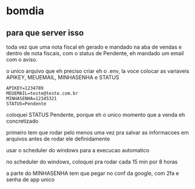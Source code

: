 # bomdia

## para que server isso

toda vez que uma nota fiscal eh gerado e mandado na aba de vendas e dentro de nota fiscais, com o status de Pendente, eh mandado um email com o aviso.

o unico arquivo que eh preciso criar eh o .env, la voce colocar as variaveis APIKEY, MEUEMAIL, MINHASENHA e STATUS
```
APIKEY=1234789
MEUEMAIL=teste@teste.com.br
MINHASENHA=12345321
STATUS=Pendente
```
coloquei STATUS Pendente, porque eh o unico momento que a venda eh concretizado

primeiro tem que rodar pelo menos uma vez pra salvar as informacoes em arquivos antes de rodar ele definidamente

usar o scheduler do windows para a execucao automatico

no scheduler do windows, coloquei pra rodar cada 15 min por 8 horas

a parte do MINHASENHA tem que pegar no conf da google, com 2fa e senha de app unico